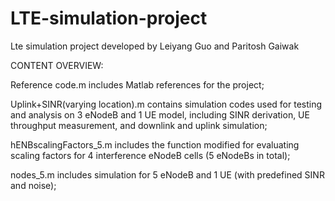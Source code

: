 # LTE-simulation-project
Lte simulation project developed by Leiyang Guo and Paritosh Gaiwak

CONTENT OVERVIEW:

Reference code.m includes Matlab references for the project;

Uplink+SINR(varying location).m contains simulation codes used for testing and analysis on 3 eNodeB and 1 UE model, including SINR 
derivation, UE throughput measurement, and downlink and uplink simulation;

hENBscalingFactors_5.m includes the function modified for evaluating scaling factors for 4 interference eNodeB cells (5 eNodeBs in total);

nodes_5.m includes simulation for 5 eNodeB and 1 UE (with predefined SINR and noise);
